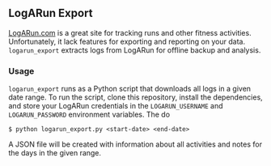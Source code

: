 ## LogARun Export
[LogARun.com](http://www.logarun.com) is a great site for tracking runs and
other fitness activities. Unfortunately, it lack features for exporting and
reporting on your data. `logarun_export` extracts logs from LogARun for offline
backup and analysis.

### Usage
`logarun_export` runs as a Python script that downloads all logs in a given
date range. To run the script, clone this repository, install the dependencies,
and store your LogARun credentials in the `LOGARUN_USERNAME` and
`LOGARUN_PASSWORD` environment variables. The do
```
$ python logarun_export.py <start-date> <end-date>
```
A JSON file will be created with information about all activities and notes for
the days in the given range.
